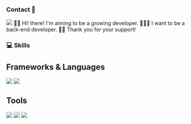 ### Contact 👋
<a href="www.google.com" target="_blank"><img src="https://img.shields.io/badge/Mail: gleehave@gmail.com-000000?style=flat-square&logo=#4285F4&logoColor=FFFFFF"/></a>
🙌🏻 Hi! there! I'm aiming to be a growing developer. 
🧑🏻‍💻 I want to be a back-end developer.
✌🏻 Thank you for your support!
### 💻 Skills
## Frameworks & Languages
<a href="https://www.python.org/" target="_blank"><img src="https://img.shields.io/badge/Python-000000?style=flat-square&logo=#3776AB&logoColor=FFFFFF"/></a>
<a href="https://www.djangoproject.com/" target="_blank"><img src="https://img.shields.io/badge/Django-000000?style=flat-square&logo=#092E20&logoColor=FFFFFF"/></a>
## Tools
<a href="https://www.github.com/" target="_blank"><img src="https://img.shields.io/badge/Github-000000?style=flat-square&logo=#181717&logoColor=FFFFFF"/></a>
<a href="https://www.jetbrains.com/ko-kr/pycharm/" target="_blank"><img src="https://img.shields.io/badge/Pycharm-000000?style=flat-square&logo=#000000&logoColor=FFFFFF"/></a>
<a href="https://www.autodesk.co.kr/" target="_blank"><img src="https://img.shields.io/badge/Autodesk-000000?style=flat-square&logo=#0696D7&logoColor=FFFFFF"/></a>

<!--
**gleehave/gleehave** is a ✨ _special_ ✨ repository because its `README.md` (this file) appears on your GitHub profile.

Here are some ideas to get you started:

- 🔭 I’m currently working on ...
- 🌱 I’m currently learning ...
- 👯 I’m looking to collaborate on ...
- 🤔 I’m looking for help with ...
- 💬 Ask me about ...
- 📫 How to reach me: ...
- 😄 Pronouns: ...
- ⚡ Fun fact: ...
-->
